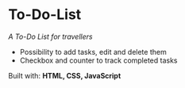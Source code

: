 # To-Do-List

*A To-Do List for travellers*  

* Possibility to add tasks, edit and delete them  
* Checkbox and counter to track completed tasks

Built with: **HTML, CSS, JavaScript**

